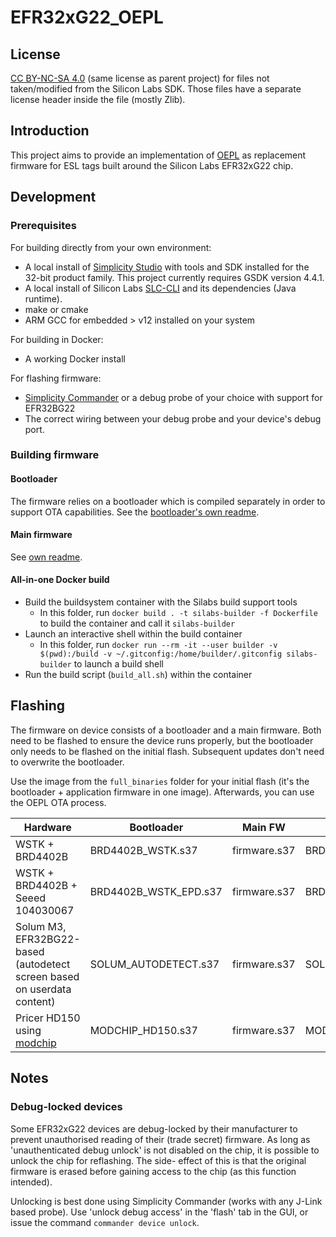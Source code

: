 # EFR32xG22_OEPL

## License
[CC BY-NC-SA 4.0](https://creativecommons.org/licenses/by-nc-sa/4.0/) (same license as parent project) for files not taken/modified from the Silicon Labs SDK. Those files have a separate license header inside the file (mostly Zlib).

## Introduction

This project aims to provide an implementation of [OEPL](https://openepaperlink.de/)
as replacement firmware for ESL tags built around the Silicon Labs EFR32xG22 chip.

## Development

### Prerequisites

For building directly from your own environment:
- A local install of [Simplicity Studio](https://www.silabs.com/developers/simplicity-studio)
  with tools and SDK installed for the 32-bit product family. This project currently
  requires GSDK version 4.4.1.
- A local install of Silicon Labs [SLC-CLI](https://docs.silabs.com/simplicity-studio-5-users-guide/latest/ss-5-users-guide-tools-slc-cli/02-installation)
  and its dependencies (Java runtime).
- make or cmake
- ARM GCC for embedded > v12 installed on your system

For building in Docker:
- A working Docker install

For flashing firmware:
- [Simplicity Commander](https://www.silabs.com/developers/simplicity-studio/simplicity-commander) or a debug probe of your choice with support for EFR32BG22
- The correct wiring between your debug probe and your device's debug port.

### Building firmware

#### Bootloader
The firmware relies on a bootloader which is compiled separately in order to support OTA capabilities. See the [bootloader's own readme](./bootloader/readme.md).

#### Main firmware
See [own readme](./firmware/readme.md).

#### All-in-one Docker build

- Build the buildsystem container with the Silabs build support tools
  - In this folder, run `docker build . -t silabs-builder -f Dockerfile` to build the container and call it `silabs-builder`
- Launch an interactive shell within the build container
  - In this folder, run `docker run --rm -it --user builder -v $(pwd):/build -v ~/.gitconfig:/home/builder/.gitconfig silabs-builder` to launch a build shell
- Run the build script (`build_all.sh`) within the container

## Flashing

The firmware on device consists of a bootloader and a main firmware. Both need to be flashed
to ensure the device runs properly, but the bootloader only needs to be flashed on the initial flash.
Subsequent updates don't need to overwrite the bootloader.

Use the image from the `full_binaries` folder for your initial flash (it's the bootloader + application firmware in one image).
Afterwards, you can use the OEPL OTA process.

| Hardware | Bootloader | Main FW | Bootloader + Main |
| -------- | ----------------------- | -------- | -------- |
| WSTK + BRD4402B | BRD4402B_WSTK.s37 | firmware.s37 | BRD4402B_WSTK_FULL.s37 |
| WSTK + BRD4402B + Seeed 104030067 | BRD4402B_WSTK_EPD.s37 | firmware.s37 | BRD4402B_WSTK_EPD_FULL.s37 |
| Solum M3, EFR32BG22-based (autodetect screen based on userdata content) | SOLUM_AUTODETECT.s37 | firmware.s37 | SOLUM_AUTODETECT_FULL.s37 |
| Pricer HD150 using [modchip](https://github.com/OpenEPaperLink/Hardware/pull/1) | MODCHIP_HD150.s37 | firmware.s37 | MODCHIP_HD150_FULL.s37 |

## Notes

### Debug-locked devices

Some EFR32xG22 devices are debug-locked by their manufacturer to prevent unauthorised
reading of their (trade secret) firmware. As long as 'unauthenticated debug unlock' is
not disabled on the chip, it is possible to unlock the chip for reflashing. The side-
effect of this is that the original firmware is erased before gaining access to the
chip (as this function intended).

Unlocking is best done using Simplicity Commander (works with any J-Link based probe).
Use 'unlock debug access' in the 'flash' tab in the GUI, or issue the command
`commander device unlock`.
